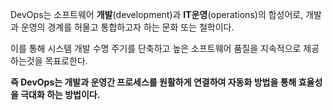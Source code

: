 DevOps는 소프트웨어 **개발**(development)과 **IT운영**(operations)의 합성어로, 개발과 운영의 경계를 허물고 통합하고자 하는 문화 또는 철학이다.

이를 통해 시스템 개발 수명 주기를 단축하고 높은 소프트웨어 품질을 지속적으로 제공하는것을 목표로한다.

**즉 DevOps는 개발과 운영간 프로세스를 원활하게 연결하여 자동화 방법을 통해 효율성을 극대화 하는 방법이다.**
